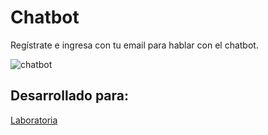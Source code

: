 # Chatbot
Regístrate e ingresa con tu email para hablar con el chatbot.

![chatbot](https://user-images.githubusercontent.com/32300334/37931709-f024ac84-311c-11e8-8ea3-a1b995086ac9.png)

## Desarrollado para:
[Laboratoria](http://laboratoria.la)
